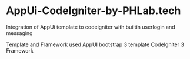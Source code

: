 # AppUi-CodeIgniter-by-PHLab.tech
Integration of AppUi template to codeigniter with builtin userlogin and messaging

Template and Framework used
AppUI bootstrap 3 template
CodeIgniter 3 Framework 


